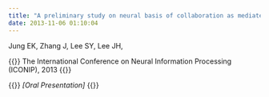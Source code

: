 ```yaml
---
title: "A preliminary study on neural basis of collaboration as mediated by the level of reasoning,"
date: 2013-11-06 01:10:04
---
```


Jung EK, Zhang J, Lee SY, Lee JH, 

{{<format bright-green>}}
The International Conference on Neural Information Processing (ICONIP), 2013
{{</format>}}

{{<format teal>}}
*[Oral Presentation]*
{{</format>}}

